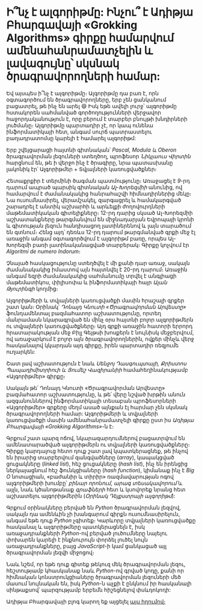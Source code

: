 # Ի՞նչ է ալգորիթմը: Ինչու՞ է Ադիթյա Բհարգավայի «Grokking Algorithms» գիրքը համարվում ամենահանրամատչելին և լավագույնը՝ սկսնակ ծրագրավորողների համար:

Եվ այսպես ի՞նչ է ալգորիթմը։ Ալգորիթմը դա բառ է, որն օգտագործում են ծրագրավորողները, երբ չեն ցանկանում բացատրել, թե ինչ են արել :smile: Իսկ եթե ավելի լուրջ՝ ալգորիթմը հստակորեն սահմանված գործողությունների վերջավոր հաջորդականություն է, որը բերում է տարբեր բնույթի խնդիրների լուծմանը։ Ալգորիթմը պարտադիր չէ, որ կապ ունենա ինֆորմատիկայի հետ, անգամ սուրճ պատրաստելու բաղադրատոմսը կարելի է համարել ալգորիթմ:

Երբ շվեյցարացի հայտնի գիտնական՝ _Pascal, Modula և Oberon_ ծրագրավորման լեզուների ստեղծող, պրոֆեսոր _Նիկլաուս Վիրտին_ հարցնում են, թե ի վերջո ինչ է ծրագիրը, նրա պատասխանը լակոնիկ էր՝ Ալգորիթմեր + Տվյալների կառուցվածքներ։

Հետաքրքիր է տերմինի ծագման պատմությունը։ Առաջացել է _9_-րդ դարում ապրած պարսիկ գիտնական _Ալ-Խորեզմիի_ անունից, ով համարվում է ժամանակակից հանրահաշվի հիմնադիրներից մեկը։ Նա ուսումնասիրել, վերամշակել, զարգացրել և համակարգված շարադրել է անտիկ աշխարհի և արևելքի ժողովուրդների մաթեմատիկական գիտելիքները։ 12-րդ դարից սկսած Ալ-Խորեզմիի աշխատանքները թարգմանվում են միջնադարյան Եվրոպայի կրոնի և գիտության լեզուն հանդիսացող լատիներենով և լայն տարածում են գտնում։ Հենց այդ՝ դեռևս 12-րդ դարում թարգմանված գրքի մեջ էլ առաջին անգամ օգտագործվում է ալգորիթմ բառը, որպես Ալ-Խորեզմի բառի լատինականացված տարբերակ։ Գիրքը կոչվում էր _Algoritmi de numero Indorum_։

Չնայած հասկացությունը ստեղծվել է մի քանի դար առաջ, սակայն ժամանակակից իմաստով այն հայտնվել է 20-րդ դարում։ Առաջին անգամ եզրի ժամանակակից սահմանումը տրվել է անգլիացի մաթեմատիկոս, փիլիսոփա և ինֆորմատիկայի հայր _Ալան Թյուրինգի_ կողմից։

Ալգորիթմերի և տվյալների կառուցվածքի մասին հրաշալի գրքեր շատ կան։ Օրինակ՝ _Դոնալդ Կնուտի «Ծրագրավորման Արվեստը»_ ֆունդամենտալ բազմահատոր աշխատությունը, որտեղ մանրամասն նկարագրված են մինչ օրս հայտնի բոլոր ալգորիթմերն ու տվյալների կառուցվածքները։ Այդ գրքի առաջին հատորի երրորդ հրատարակության մեջ Բիլլ Գեյթսի խոսքերն է նույնիսկ մեջբերվում, ով առաջարկում է բոլոր այն ծրագրավորողներին, ովքեր մինչև վերջ հասկանալով կկարդան այդ գիրքը, իրեն պարտադիր ռեզյումե ուղարկեն:

Շատ լավ աշխատություն է նաև _Սենջոյ Դասգուպտայի, Քրիստոս Պապադիմիտրիուի և Յումեշ Վազիրանիի_ համահեղինակությամբ «Ալգորիթմեր» գիրքը։

Սակայն թե՛ Դոնալդ Կնուտի «Ծրագրավորման Արվեստը» բազմահատոր աշխատությունը, և թե՛ վերը նշված խրթին անուն ազգանուններով ինֆորմատիկայի տեսաբան պրոֆեսորների «Ալգորիթմեր» գրքերը մեղմ ասած այնքան էլ հարմար չեն սկսնակ ծրագրավորողների համար: Ալգորիթմերի և տվյալների կառուցվածքի մասին ամենահանրամատչելի գիրքը ըստ իս _Ադիթյա Բհարգավայի «Grokking Algorithms»_-ն է։

Գրքում շատ պարզ ոճով, նկարազարդումներով բացատրվում են ամենատարածված ալգորիթմերն ու տվյալների կառուցվածքները։ Գիրքը կարդալուց հետո դուք շատ լավ կպատկերացնեք, թե ինչով են իրարից տարբերվում զանգվածները (_array_), կապակցված ցուցակները (_linked list_), հեշ ցուցակները (_hash list_), ինչ են իրենցից ներկայացնում հեշ ֆունկցիաները (_hash function_), կիմանաք ինչ է _Big O_ նոտացիան, «բաժանիր և տիրիր» ռազմավարության ոգով ալգորիթմերի խումբը՝ _բինար որոնում_, _արագ տեսակավորում_ և այլն, նաև կծանոթանաք _գրաֆների_ հետ և կսովորեք նրանց հետ աշխատելու ալգորիթմերին (_Օրինակ Դեյքստրայի ալգորիթմ_):

Գրքում օրինակները բերված են _Python_ ծրագրավորման լեզվով, սակայն դա ամենևին չի խանգարում գիրքն ուսումնասիրելուն, անգամ եթե դուք _Python_ չգիտեք։ Կարևորը տվյալների կառուցվածքը հասկանալ և ալգորիթմերը պատկերացնելն է, իսկ առաջադրանքների _Python_-ով բերված լուծումները նայելու փոխարեն կարելի է ինքնուրույն փորձել լուծել նույն առաջադրանքները, բայց _JavaScript_-ի կամ ցանկացած այլ ծրագրավորման լեզվի միջոցով։

Նաև նշեմ, որ եթե դուք գիտեք թեկուզ մեկ ծրագրավորման լեզու, հեշտությամբ կհասկանաք նաև _Python_-ով գրված կոդը, քանի որ հիմնական կոնստրուկցիաները ծրագրավորման լեզուների մեծ մասում նույնական են, իսկ _Python_-ն աչքի է ընկնում իր հասկանալի սինթաքսով՝ պարզությամբ երբեմն հիշեցնելով փսևդոկոդի:

Ադիթյա Բհարգավայի բլոգ կարող եք այցելել [այս հղումով։](https://adit.io/)
